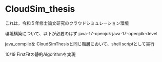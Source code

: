 # CloudSim_thesis

これは，令和５年修士論文研究のクラウドシミュレーション環境

環境構築について、以下が必要のはず
java-17-openjdk
java-17-openjdk-devel

java_compileを CloudSimThesisと同じ階層において、shell scriptとして実行


10/19 FirstFitの静的Algorithmを実現

